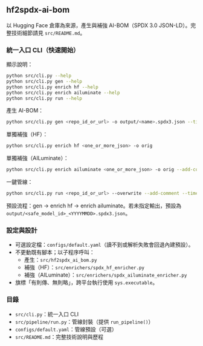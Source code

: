 ## hf2spdx-ai-bom

以 Hugging Face 倉庫為來源，產生與補強 AI-BOM（SPDX 3.0 JSON-LD）。完整技術細節請見 `src/README.md`。

### 統一入口 CLI（快速開始）

顯示說明：
```bash
python src/cli.py --help
python src/cli.py gen --help
python src/cli.py enrich hf --help
python src/cli.py enrich ailuminate --help
python src/cli.py run --help
```

產生 AI-BOM：
```bash
python src/cli.py gen <repo_id_or_url> -o output/<name>.spdx3.json --timeout 30
```

單獨補強（HF）：
```bash
python src/cli.py enrich hf <one_or_more_json> -o orig
```

單獨補強（AILuminate）：
```bash
python src/cli.py enrich ailuminate <one_or_more_json> -o orig --add-comment
```

一鍵管線：
```bash
python src/cli.py run <repo_id_or_url> --overwrite --add-comment --timeout 30
```
預設流程：gen → enrich hf → enrich ailuminate。若未指定輸出，預設為 `output/<safe_model_id>_<YYYYMMDD>.spdx3.json`。

### 設定與設計
- 可選設定檔：`configs/default.yaml`（讀不到或解析失敗會回退內建預設）。
- 不更動既有腳本；以子程序呼叫：
  - 產生：`src/hf2spdx_ai_bom.py`
  - 補強（HF）：`src/enrichers/spdx_hf_enricher.py`
  - 補強（AILuminate）：`src/enrichers/spdx_ailuminate_enricher.py`
- 旗標「有則傳、無則略」，跨平台執行使用 `sys.executable`。

### 目錄
- `src/cli.py`：統一入口 CLI
- `src/pipeline/run.py`：管線封裝（提供 `run_pipeline()`）
- `configs/default.yaml`：管線預設（可選）
- `src/README.md`：完整技術說明與歷程


